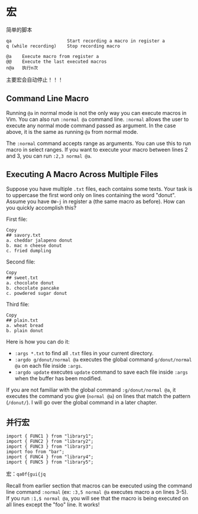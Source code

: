 # 宏

简单的脚本

```
qa                     Start recording a macro in register a
q (while recording)    Stop recording macro

@a    Execute macro from register a
@@    Execute the last executed macros
n@a   执行n次
```

主要宏会自动停止！！！

## Command Line Macro

Running `@a` in normal mode is not the only way you can execute macros in Vim. You can also run `:normal @a` command line. `:normal` allows the user to execute any normal mode command passed as argument. In the case above, it is the same as running `@a` from normal mode.

The `:normal` command accepts range as arguments. You can use this to run macro in select ranges. If you want to execute your macro between lines 2 and 3, you can run `:2,3 normal @a`.

## Executing A Macro Across Multiple Files

Suppose you have multiple `.txt` files, each contains some texts. Your task is to uppercase the first word only on lines containing the word "donut". Assume you have `0W~j` in register a (the same macro as before). How can you quickly accomplish this?

First file:

```
Copy
## savory.txt
a. cheddar jalapeno donut
b. mac n cheese donut
c. fried dumpling
```

Second file:

```
Copy
## sweet.txt
a. chocolate donut
b. chocolate pancake
c. powdered sugar donut
```

Third file:

```
Copy
## plain.txt
a. wheat bread
b. plain donut
```

Here is how you can do it:

- `:args *.txt` to find all `.txt` files in your current directory.
- `:argdo g/donut/normal @a` executes the global command `g/donut/normal @a` on each file inside `:args`.
- `:argdo update` executes `update` command to save each file inside `:args` when the buffer has been modified.

If you are not familiar with the global command `:g/donut/normal @a`, it executes the command you give (`normal @a`) on lines that match the pattern (`/donut/`). I will go over the global command in a later chapter.

## 并行宏

```
import { FUNC1 } from "library1";
import { FUNC2 } from "library2";
import { FUNC3 } from "library3";
import foo from "bar";
import { FUNC4 } from "library4";
import { FUNC5 } from "library5";
```

宏：`qa0f{gui{jq`

Recall from earlier section that macros can be executed using the command line command `:normal` (ex: `:3,5 normal @a` executes macro a on lines 3-5). If you run `:1,$ normal @a`, you will see that the macro is being executed on all lines except the "foo" line. It works!